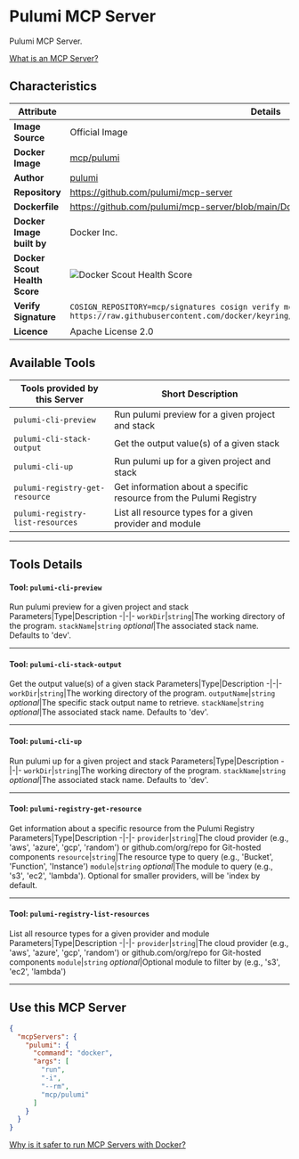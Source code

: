 # Pulumi MCP Server

Pulumi MCP Server.

[What is an MCP Server?](https://www.anthropic.com/news/model-context-protocol)

## Characteristics
Attribute|Details|
|-|-|
**Image Source**|Official Image
**Docker Image**|[mcp/pulumi](https://hub.docker.com/repository/docker/mcp/pulumi)
**Author**|[pulumi](https://github.com/pulumi)
**Repository**|https://github.com/pulumi/mcp-server
**Dockerfile**|https://github.com/pulumi/mcp-server/blob/main/Dockerfile
**Docker Image built by**|Docker Inc.
**Docker Scout Health Score**| ![Docker Scout Health Score](https://api.scout.docker.com/v1/policy/insights/org-image-score/badge/mcp/pulumi)
**Verify Signature**|`COSIGN_REPOSITORY=mcp/signatures cosign verify mcp/pulumi --key https://raw.githubusercontent.com/docker/keyring/refs/heads/main/public/mcp/latest.pub`
**Licence**|Apache License 2.0

## Available Tools
Tools provided by this Server|Short Description
-|-
`pulumi-cli-preview`|Run pulumi preview for a given project and stack|
`pulumi-cli-stack-output`|Get the output value(s) of a given stack|
`pulumi-cli-up`|Run pulumi up for a given project and stack|
`pulumi-registry-get-resource`|Get information about a specific resource from the Pulumi Registry|
`pulumi-registry-list-resources`|List all resource types for a given provider and module|

---
## Tools Details

#### Tool: **`pulumi-cli-preview`**
Run pulumi preview for a given project and stack
Parameters|Type|Description
-|-|-
`workDir`|`string`|The working directory of the program.
`stackName`|`string` *optional*|The associated stack name. Defaults to 'dev'.

---
#### Tool: **`pulumi-cli-stack-output`**
Get the output value(s) of a given stack
Parameters|Type|Description
-|-|-
`workDir`|`string`|The working directory of the program.
`outputName`|`string` *optional*|The specific stack output name to retrieve.
`stackName`|`string` *optional*|The associated stack name. Defaults to 'dev'.

---
#### Tool: **`pulumi-cli-up`**
Run pulumi up for a given project and stack
Parameters|Type|Description
-|-|-
`workDir`|`string`|The working directory of the program.
`stackName`|`string` *optional*|The associated stack name. Defaults to 'dev'.

---
#### Tool: **`pulumi-registry-get-resource`**
Get information about a specific resource from the Pulumi Registry
Parameters|Type|Description
-|-|-
`provider`|`string`|The cloud provider (e.g., 'aws', 'azure', 'gcp', 'random') or github.com/org/repo for Git-hosted components
`resource`|`string`|The resource type to query (e.g., 'Bucket', 'Function', 'Instance')
`module`|`string` *optional*|The module to query (e.g., 's3', 'ec2', 'lambda'). Optional for smaller providers, will be 'index by default.

---
#### Tool: **`pulumi-registry-list-resources`**
List all resource types for a given provider and module
Parameters|Type|Description
-|-|-
`provider`|`string`|The cloud provider (e.g., 'aws', 'azure', 'gcp', 'random') or github.com/org/repo for Git-hosted components
`module`|`string` *optional*|Optional module to filter by (e.g., 's3', 'ec2', 'lambda')

---
## Use this MCP Server

```json
{
  "mcpServers": {
    "pulumi": {
      "command": "docker",
      "args": [
        "run",
        "-i",
        "--rm",
        "mcp/pulumi"
      ]
    }
  }
}
```

[Why is it safer to run MCP Servers with Docker?](https://www.docker.com/blog/the-model-context-protocol-simplifying-building-ai-apps-with-anthropic-claude-desktop-and-docker/)
